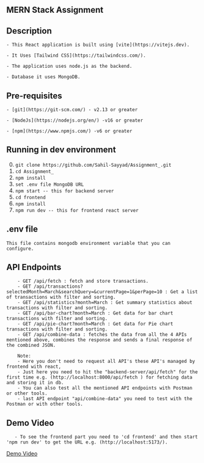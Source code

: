 ## MERN Stack Assignment

## Description

`- This React application is built using [vite](https://vitejs.dev).`

`- It Uses [Tailwind CSS](https://tailwindcss.com/).`

`- The application uses node.js as the backend.`

`- Database it uses MongoDB.`

## Pre-requisites

`- [git](https://git-scm.com/) - v2.13 or greater`

`- [NodeJs](https://nodejs.org/en/) -v16 or greater`

`- [npm](https://www.npmjs.com/) -v6 or greater`

## Running in dev environment

0. `git clone https://github.com/Sahil-Sayyad/Assignment_.git`
1. `cd Assignment_`
2. `npm install`
3. `set .env file MongoDB URL`
4. `npm start -- this for backend server `
5. `cd frontend` 
6. `npm install`
7. `npm run dev -- this for frontend react server`

## .env file

`This file contains mongodb environment variable that you can configure.`

## API Endpoints

```  
    - GET /api/fetch : fetch and store transactions.
    - GET /api/transactions?selectedMonth=March&searchQuery=&currentPage=1&perPage=10 : Get a list of transactions with filter and sorting.
    - GET /api/statistics?month=March : Get summary statistics about transactions with filter and sorting.
    - GET /api/bar-chart?month=March : Get data for bar chart transactions with filter and sorting.
    - GET /api/pie-chart?month=March : Get data for Pie chart transactions with filter and sorting.
    - GET /api/combine-data : fetches the data from all the 4 APIs mentioned above, combines the response and sends a final response of the combined JSON.

    Note: 
    - Here you don't need to request all API's these API's managed by frontend with react,
    - Just here you need to hit the "backend-server/api/fetch" for the first time e.g. (http://localhost:8000/api/fetch ) for fetching data and storing it in db.
    - You can also test all the mentioned API endpoints with Postman or other tools.
    - last API endpoint "api/combine-data" you need to test with the Postman or with other tools.  
```
## Demo Video

```
   - To see the frontend part you need to 'cd frontend' and then start 'npm run dev' to get the URL e.g. (http://localhost:5173/).
```
[Demo Video](https://github.com/Sahil-Sayyad/Assignment_/assets/96423459/6f1aa748-f4a0-43a7-80ae-56c1d68457fd)

